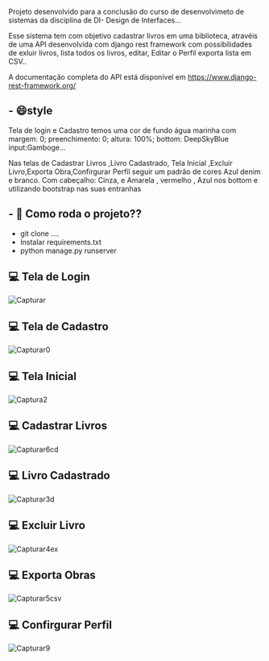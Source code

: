




<p>Projeto desenvolvido para a conclusão do curso de desenvolvimeto de sistemas da disciplina de DI- Design de Interfaces...</p>




<p>Esse sistema tem com objetivo cadastrar livros em uma biblioteca, atravéis de uma API desenvolvida com django rest framework com
possibilidades de exluir livros, lista todos os livros, editar,  Editar o Perfil  exporta lista em CSV..</p>

A documentação completa do API está disponível em https://www.django-rest-framework.org/



<h2>- 😄style </h2>

<P>Tela de login e Cadastro temos uma cor de fundo água marinha com margem: 0;
preenchimento: 0; altura: 100%; bottom: DeepSkyBlue input:Gamboge...</p>


<p>Nas telas de Cadastrar Livros ,Livro Cadastrado, Tela Inicial ,Excluir Livro,Exporta Obra,Confirgurar Perfil seguir 
 um padrão de cores Azul denim e branco. Com cabeçalho: Cinza, e Amarela , vermelho , Azul nos bottom e utilizando bootstrap nas suas entranhas</p>
 
 
 

<h2>- 💬 Como roda o projeto??</h2>



 - git clone ....
 - Instalar requirements.txt
 - python manage.py runserver 


 

## 💻 Tela de Login
![Capturar](https://user-images.githubusercontent.com/83482274/171651676-4a3146b1-72c3-47a3-99e1-87e8acfbc0be.PNG)

## 💻 Tela de Cadastro
![Capturar0](https://user-images.githubusercontent.com/83482274/171654024-884aaf09-fb25-4854-a55c-268490da182e.PNG)

## 💻 Tela Inicial
![Captura2](https://user-images.githubusercontent.com/83482274/171654578-522afb13-65b7-4962-aec0-3183ef45426b.PNG)

## 💻 Cadastrar Livros
![Capturar6cd](https://user-images.githubusercontent.com/83482274/171680079-a784caf0-9f21-4e56-938c-d6dd1d85d195.PNG)

## 💻 Livro Cadastrado
![Capturar3d](https://user-images.githubusercontent.com/83482274/171680888-f09a027b-58bd-42bd-bf8f-bee0643d3bc6.PNG)

## 💻 Excluir Livro
![Capturar4ex](https://user-images.githubusercontent.com/83482274/171681353-d143d196-9133-4bb7-b2e2-5a5c79c5daac.PNG)

## 💻 Exporta Obras
![Capturar5csv](https://user-images.githubusercontent.com/83482274/171682042-c6a33ad8-43ca-4641-8bb7-b1ab3719120a.PNG)

## 💻 Confirgurar Perfil
![Capturar9](https://user-images.githubusercontent.com/83482274/171683616-7a875a52-f2d6-4dcd-8b88-de8ac0f97242.PNG)

